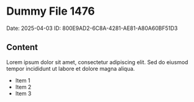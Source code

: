 # Dummy File 1476

Date: 2025-04-03
ID: 800E9AD2-6C8A-4281-AE81-A80A60BF51D3

## Content

Lorem ipsum dolor sit amet, consectetur adipiscing elit.
Sed do eiusmod tempor incididunt ut labore et dolore magna aliqua.

* Item 1
* Item 2
* Item 3
